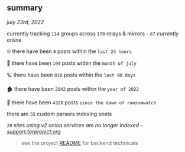 
## summary
_july 23rd, 2022_

currently tracking `114` groups across `170` relays & mirrors - _`67` currently online_

⏲ there have been `8` posts within the `last 24 hours`

🦈 there have been `194` posts within the `month of july`

🪐 there have been `810` posts within the `last 90 days`

🏚 there have been `2042` posts within the `year of 2022`

🦕 there have been `4328` posts `since the dawn of ransomwatch`

there are `55` custom parsers indexing posts

_`20` sites using v2 onion services are no longer indexed - [support.torproject.org](https://support.torproject.org/onionservices/v2-deprecation/)_

> see the project [README](https://github.com/joshhighet/ransomwatch#ransomwatch--) for backend technicals
